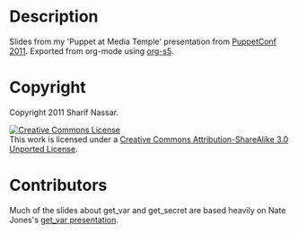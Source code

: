 # Description

Slides from my 'Puppet at Media Temple' presentation from [PuppetConf
2011](http://puppetconf.com/).  Exported from org-mode using [org-s5](https://github.com/sigma/org-s5/).

# Copyright

Copyright 2011 Sharif Nassar.

<a rel="license"
href="http://creativecommons.org/licenses/by-sa/3.0/"><img
alt="Creative Commons License" style="border-width:0"
src="http://i.creativecommons.org/l/by-sa/3.0/80x15.png" /></a><br
/>This work is licensed under a <a rel="license"
href="http://creativecommons.org/licenses/by-sa/3.0/">Creative Commons
Attribution-ShareAlike 3.0 Unported License</a>.

# Contributors

Much of the slides about get_var and get_secret are based heavily on
Nate Jones's [get_var presentation](https://github.com/justone/get_var_present).
